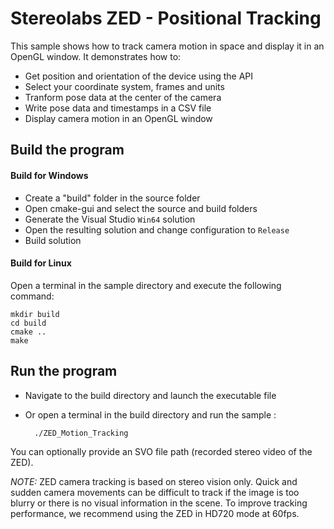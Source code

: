 # Stereolabs ZED - Positional Tracking

This sample shows how to track camera motion in space and display it in an OpenGL window. It demonstrates how to:
- Get position and orientation of the device using the API
- Select your coordinate system, frames and units
- Tranform pose data at the center of the camera
- Write pose data and timestamps in a CSV file
- Display camera motion in an OpenGL window

## Build the program

#### Build for Windows

- Create a "build" folder in the source folder
- Open cmake-gui and select the source and build folders
- Generate the Visual Studio `Win64` solution
- Open the resulting solution and change configuration to `Release`
- Build solution

#### Build for Linux

Open a terminal in the sample directory and execute the following command:

    mkdir build
    cd build
    cmake ..
    make


## Run the program

- Navigate to the build directory and launch the executable file
- Or open a terminal in the build directory and run the sample :

        ./ZED_Motion_Tracking

You can optionally provide an SVO file path (recorded stereo video of the ZED).

*NOTE:* ZED camera tracking is based on stereo vision only. Quick and sudden camera movements can be difficult to track if the image is too blurry or there is no visual information in the scene. To improve tracking performance, we recommend using the ZED in HD720 mode at 60fps.
